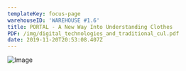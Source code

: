 ```yaml
---
templateKey: focus-page
warehouseID: 'WAREHOUSE #1.6'
title: PORTAL - A New Way Into Understanding Clothes
PDF: /img/digital_technologies_and_traditional_cul.pdf
date: 2019-11-20T20:53:08.407Z
---
```

![Image](/img/13072019_join_arnhem_join.jpg "Image")